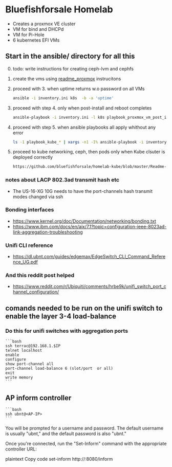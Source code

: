 # Bluefishforsale Homelab

- Creates a proxmox VE cluster
- VM for bind and DHCPd
- VM for Pi-Hole
- 6 kubernetes EFI VMs

## Start in the ansible/ directory for all this

0. todo: write instructions for creating ceph-lvm and cephfs

1. create the vms using [readme_proxmox](readme_proxmox) instrucitons

2. proceed with 3. when uptime returns w.o password on all VMs

    ```bash
    ansible -i inventory.ini k8s  -b -a 'uptime'
    ```

3. proceed with step 4. only when post-install and reboot completes

    ```bash
    ansible-playbook -i inventory.ini -l k8s playbook_proxmox_vm_post_install.yaml playbook_base_packages_host_settings.yaml playbook_base_unattended_upgrade.yaml
    ```

4. proceed with step 5. when ansible playbooks all apply whithout any error

    ```bash
    ls -1 playbook_kube_* | xargs -n1 -I% ansible-playbook -i inventory.ini  %
    ```

5. proceed to kube networking, ceph, then pods only when Kube clsuter is deployed correctly

    ```bash
    https://github.com/bluefishforsale/homelab-kube/blob/master/Readme-proxmox.md
    ```

### notes about LACP 802.3ad transmit hash etc

  - The US-16-XG 10G needs to have the port-channels hash transmit modes changed via ssh

### Bonding interfaces

  - https://www.kernel.org/doc/Documentation/networking/bonding.txt
  - https://www.ibm.com/docs/en/aix/7.1?topic=configuration-ieee-8023ad-link-aggregation-troubleshooting

### Unifi CLI reference

  - https://dl.ubnt.com/guides/edgemax/EdgeSwitch_CLI_Command_Reference_UG.pdf

### And this reddit post helped

  - https://www.reddit.com/r/Ubiquiti/comments/hrbe9k/unifi_switch_port_channel_configuration/

## comands needed to be run on the unifi switch to enable the layer 3-4 load-balance

### Do this for unifi switches with aggregation ports

    ```bash
    ssh terrac@192.168.1.$IP
    telnet localhost
    enable
    configure
    show port-channel all
    port-channel load-balance 6 (slot/port  or all)
    exit
    write memory
    ```

## AP inform controller

    ```bash
    ssh ubnt@<AP-IP>
    ```
You will be prompted for a username and password. The default username is usually "ubnt," and the default password is also "ubnt."

Once you're connected, run the "Set-Inform" command with the appropriate controller URL:

plaintext
Copy code
set-inform http://<controller-IP>:8080/inform